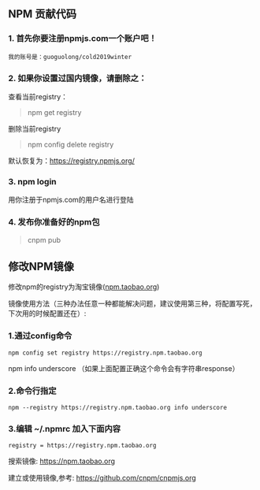 ## NPM 贡献代码

### 1. 首先你要注册npmjs.com一个账户吧！

```
我的账号是：guoguolong/cold2019winter
```

### 2. 如果你设置过国内镜像，请删除之：

查看当前registry：

> npm get registry

删除当前registry

> npm config delete registry

默认恢复为：https://registry.npmjs.org/

### 3. npm login

用你注册于npmjs.com的用户名进行登陆

### 4. 发布你准备好的npm包

> cnpm pub

## 修改NPM镜像

修改npm的registry为淘宝镜像([npm.taobao.org](http://npm.taobao.org))

镜像使用方法（三种办法任意一种都能解决问题，建议使用第三种，将配置写死，下次用的时候配置还在）:

### 1.通过config命令

```
npm config set registry https://registry.npm.taobao.org 
```

npm info underscore （如果上面配置正确这个命令会有字符串response）

### 2.命令行指定

```
npm --registry https://registry.npm.taobao.org info underscore 
```

### 3.编辑 ~/.npmrc 加入下面内容

```
registry = https://registry.npm.taobao.org
```

搜索镜像: https://npm.taobao.org

建立或使用镜像,参考: https://github.com/cnpm/cnpmjs.org